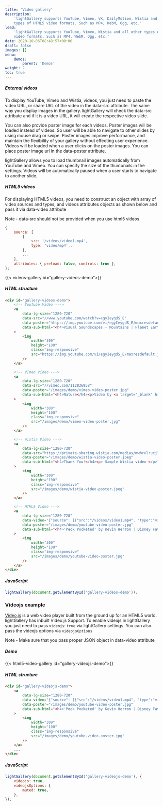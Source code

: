 ```yaml
---
title: 'Video gallery'
description:
    'lightGallery supports YouTube, Vimeo, VK, DailyMotion, Wistia and all other
    types of HTML5 video formats. Such as MP4, WebM, Ogg, etc.'
lead:
    'lightGallery supports YouTube, Vimeo, Wistia and all other types of HTML5
    video formats. Such as MP4, WebM, Ogg, etc.'
date: 2020-10-06T08:48:57+00:00
draft: false
images: []
menu:
    demos:
        parent: 'Demos'
weight: 2
toc: true
---
```


##### External videos

<p>To display YouTube, Vimeo and Wistia, videos, you just need to paste the video URL, or share URL of the video in the data-src attribute. The same way you display images in the gallery. lightGallery will check the data-src attribute and if it is a video URL, it will create the respective video slide.</p>

<p>You can also provide poster image for each videos. Poster images will be loaded instead of videos. So user will be able to navigate to other slides by using mouse drag or swipe. Poster images improve performance, and maintain the flexibility of your gallery without effecting user experience. Videos will be loaded when a user clicks on the poster images. You can place poster image url in the data-poster attribute.</p>

<p>lightGallery allows you to load thumbnail images automatically from YouTube and Vimeo. You can specify the size of the thumbnails in the settings. Videos will be automatically paused when a user starts to navigate to another slide.</p>

##### HTML5 videos

<p>For displaying HTML5 videos, you need to construct an object with array of video sources and types, and videos attributes objects as shown below and pass it via data-video attribute</p>
Note - data-src should not be provided when you use html5 videos

```js
{
    source: [
        {
            src: '/videos/video1.mp4',
            type: 'video/mp4',,
        },
        ...
    ],
    attributes: { preload: false, controls: true },
};
```

{{< videos-gallery id="gallery-videos-demo">}}

##### HTML structure

```html
<div id="gallery-videos-demo">
    <!-- YouTube Video --->
    <a
        data-lg-size="1280-720"
        data-src="//www.youtube.com/watch?v=egyIeygdS_E"
        data-poster="https://img.youtube.com/vi/egyIeygdS_E/maxresdefault.jpg"
        data-sub-html="<h4>Visual Soundscapes - Mountains | Planet Earth II | BBC America</h4><p>On the heels of Planet Earth II’s record-breaking Emmy nominations, BBC America presents stunning visual soundscapes from the series' amazing habitats.</p>"
    >
        <img
            width="300"
            height="100"
            class="img-responsive"
            src="https://img.youtube.com/vi/egyIeygdS_E/maxresdefault.jpg"
        />
    </a>

    <!-- VImeo Video --->
    <a
        data-lg-size="1280-720"
        data-src="//vimeo.com/112836958"
        data-poster="/images/demo/vimeo-video-poster.jpg"
        data-sub-html="<h4>Nature</h4><p>Video by <a target='_blank' href='https://vimeo.com/charliekaye'>Charlie Kaye</a></p>"
    >
        <img
            width="300"
            height="100"
            class="img-responsive"
            src="/images/demo/vimeo-video-poster.jpg"
        />
    </a>

    <!-- Wistia Video --->
    <a
        data-lg-size="1280-720"
        data-src="https://private-sharing.wistia.com/medias/mwhrulrucj"
        data-poster="/images/demo/wistia-video-poster.jpeg"
        data-sub-html="<h4>Thank You!</h4><p> Sample Wistia video </p>"
    >
        <img
            width="300"
            height="100"
            class="img-responsive"
            src="/images/demo/wistia-video-poster.jpeg"
        />
    </a>

    <!-- HTML5 Video --->
    <a
        data-lg-size="1280-720"
        data-video='{"source": [{"src":"/videos/video1.mp4", "type":"video/mp4"}], "attributes": {"preload": false, "controls": true}}'
        data-poster="/images/demo/youtube-video-poster.jpg"
        data-sub-html="<h4>'Peck Pocketed' by Kevin Herron | Disney Favorite</h4>"
    >
        <img
            width="300"
            height="100"
            class="img-responsive"
            src="/images/demo/youtube-video-poster.jpg"
        />
    </a>
</div>
```

##### JavaScript

```js
lightGallery(document.getElementById('gallery-videos-demo'));
```

### Videojs example

<a href="https://videojs.com/" target="_blank">Video.js</a> is a web video
player built from the ground up for an HTML5 world. lightGallery has inbuilt
Video.js Support. To enable videojs in lightGallery you just need to pass
`videojs`: `true` via lightGallery settings. You can also pass the videojs
options via `videojsOptions`

Note - Make sure that you pass proper JSON object in data-video attribute

##### Demo

{{< html5-video-gallery id="gallery-videojs-demo">}}

##### HTML structure

```html
<div id="gallery-videojs-demo">
    <a
        data-lg-size="1280-720"
        data-video='{"source": [{"src":"/videos/video1.mp4", "type":"video/mp4"}], "attributes": {"preload": false, "controls": true}}'
        data-poster="/images/demo/youtube-video-poster.jpg"
        data-sub-html="<h4>'Peck Pocketed' by Kevin Herron | Disney Favorite</h4>"
    >
        <img
            width="300"
            height="100"
            class="img-responsive"
            src="/images/demo/youtube-video-poster.jpg"
        />
    </a>
    ...
</div>
```

##### JavaScript

```js
lightGallery(document.getElementById('gallery-videojs-demo'), {
    videojs: true,
    videojsOptions: {
        muted: true,
    },
});
```
